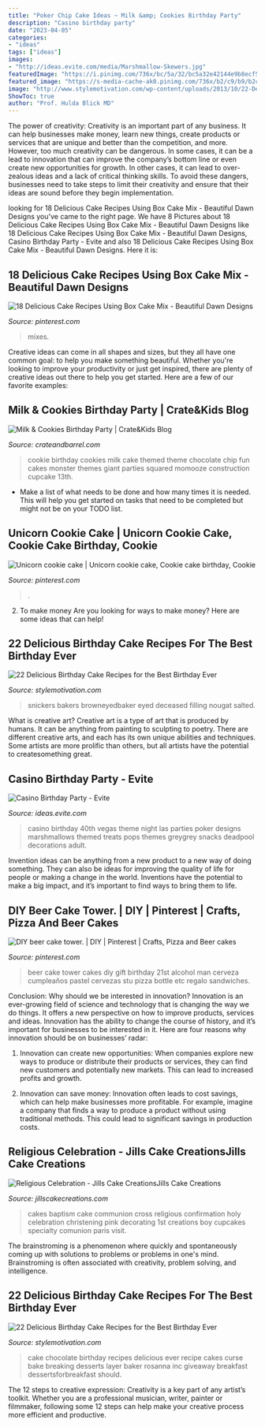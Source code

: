 ```yaml
---
title: "Poker Chip Cake Ideas ~ Milk &amp; Cookies Birthday Party"
description: "Casino birthday party"
date: "2023-04-05"
categories:
- "ideas"
tags: ["ideas"]
images:
- "http://ideas.evite.com/media/Marshmallow-Skewers.jpg"
featuredImage: "https://i.pinimg.com/736x/bc/5a/32/bc5a32e42144e9b8ecf5fde1f8568914.jpg"
featured_image: "https://s-media-cache-ak0.pinimg.com/736x/b2/c9/b9/b2c9b9f2a1fdf260106cd0756523361f.jpg"
image: "http://www.stylemotivation.com/wp-content/uploads/2013/10/22-Delicious-Birthday-Cakes-Recipes-for-the-Best-Birthday-Ever-21.jpg"
ShowToc: true
author: "Prof. Hulda Blick MD"
---
```



The power of creativity:
Creativity is an important part of any business. It can help businesses make money, learn new things, create products or services that are unique and better than the competition, and more. However, too much creativity can be dangerous. In some cases, it can be a lead to innovation that can improve the company’s bottom line or even create new opportunities for growth. In other cases, it can lead to over-zealous ideas and a lack of critical thinking skills. To avoid these dangers, businesses need to take steps to limit their creativity and ensure that their ideas are sound before they begin implementation.

	

		
looking for 18 Delicious Cake Recipes Using Box Cake Mix - Beautiful Dawn Designs you've came to the right page. We have 8 Pictures about 18 Delicious Cake Recipes Using Box Cake Mix - Beautiful Dawn Designs like 18 Delicious Cake Recipes Using Box Cake Mix - Beautiful Dawn Designs, Casino Birthday Party - Evite and also 18 Delicious Cake Recipes Using Box Cake Mix - Beautiful Dawn Designs. Here it is:
		
    
## 18 Delicious Cake Recipes Using Box Cake Mix - Beautiful Dawn Designs

<img loading=lazy src="https://i.pinimg.com/736x/bc/5a/32/bc5a32e42144e9b8ecf5fde1f8568914.jpg" onerror="this.onerror=null;this.src='https://tse1.mm.bing.net/th?id=OIP.1YHGZKJ0q4P3KdXMJiPAbwHaPH&amp;pid=15.1';" alt="18 Delicious Cake Recipes Using Box Cake Mix - Beautiful Dawn Designs">

_Source: pinterest.com_

>mixes. 

	

Creative ideas can come in all shapes and sizes, but they all have one common goal: to help you make something beautiful. Whether you're looking to improve your productivity or just get inspired, there are plenty of creative ideas out there to help you get started. Here are a few of our favorite examples: 

    
## Milk &amp; Cookies Birthday Party | Crate&amp;Kids Blog

<img loading=lazy src="https://s26144.pcdn.co/kids-blog/wp-content/uploads/2014/07/6a012876eb143a970c01a511e2e1ed970c.png" onerror="this.onerror=null;this.src='https://tse4.mm.bing.net/th?id=OIP.vByKqrUcBt0oEkITgovfnQHaLH&amp;pid=15.1';" alt="Milk &amp; Cookies Birthday Party | Crate&amp;Kids Blog">

_Source: crateandbarrel.com_

>cookie birthday cookies milk cake themed theme chocolate chip fun cakes monster themes giant parties squared momooze construction cupcake 13th. 

	

- Make a list of what needs to be done and how many times it is needed. This will help you get started on tasks that need to be completed but might not be on your TODO list.

    
## Unicorn Cookie Cake | Unicorn Cookie Cake, Cookie Cake Birthday, Cookie

<img loading=lazy src="https://i.pinimg.com/736x/87/c3/00/87c300d98911a36238b6822e9980240d.jpg" onerror="this.onerror=null;this.src='https://tse2.mm.bing.net/th?id=OIP.DzjbFAsyu-9seCwaDmkYOQHaNK&amp;pid=15.1';" alt="Unicorn cookie cake | Unicorn cookie cake, Cookie cake birthday, Cookie">

_Source: pinterest.com_

>. 

	

2. To make money
Are you looking for ways to make money? Here are some ideas that can help!

    
## 22 Delicious Birthday Cake Recipes For The Best Birthday Ever

<img loading=lazy src="https://www.stylemotivation.com/wp-content/uploads/2013/10/22-Delicious-Birthday-Cakes-Recipes-for-the-Best-Birthday-Ever-12.jpg" onerror="this.onerror=null;this.src='https://tse1.mm.bing.net/th?id=OIP.nm1Gw74zaMSmEIEpJRgPMAHaLH&amp;pid=15.1';" alt="22 Delicious Birthday Cake Recipes for the Best Birthday Ever">

_Source: stylemotivation.com_

>snickers bakers browneyedbaker eyed deceased filling nougat salted. 

	

What is creative art?
Creative art is a type of art that is produced by humans. It can be anything from painting to sculpting to poetry. There are different creative arts, and each has its own unique abilities and techniques. Some artists are more prolific than others, but all artists have the potential to createsomething great.

    
## Casino Birthday Party - Evite

<img loading=lazy src="http://ideas.evite.com/media/Marshmallow-Skewers.jpg" onerror="this.onerror=null;this.src='https://tse4.mm.bing.net/th?id=OIP.ot4YZUyLTWjpQDTsKpsygQHaLH&amp;pid=15.1';" alt="Casino Birthday Party - Evite">

_Source: ideas.evite.com_

>casino birthday 40th vegas theme night las parties poker designs marshmallows themed treats pops themes greygrey snacks deadpool decorations adult. 

	

Invention ideas can be anything from a new product to a new way of doing something. They can also be ideas for improving the quality of life for people or making a change in the world. Inventions have the potential to make a big impact, and it’s important to find ways to bring them to life.

    
## DIY Beer Cake Tower. | DIY | Pinterest | Crafts, Pizza And Beer Cakes

<img loading=lazy src="https://s-media-cache-ak0.pinimg.com/736x/b2/c9/b9/b2c9b9f2a1fdf260106cd0756523361f.jpg" onerror="this.onerror=null;this.src='https://tse2.mm.bing.net/th?id=OIP.dQgkHOV0_nr-CJPIog8FNAHaNJ&amp;pid=15.1';" alt="DIY beer cake tower. | DIY | Pinterest | Crafts, Pizza and Beer cakes">

_Source: pinterest.com_

>beer cake tower cakes diy gift birthday 21st alcohol man cerveza cumpleaños pastel cervezas stu pizza bottle etc regalo sandwiches. 

	

Conclusion: Why should we be interested in innovation?
Innovation is an ever-growing field of science and technology that is changing the way we do things. It offers a new perspective on how to improve products, services and ideas. Innovation has the ability to change the course of history, and it’s important for businesses to be interested in it. Here are four reasons why innovation should be on businesses’ radar:
1) Innovation can create new opportunities: When companies explore new ways to produce or distribute their products or services, they can find new customers and potentially new markets. This can lead to increased profits and growth.

2) Innovation can save money: Innovation often leads to cost savings, which can help make businesses more profitable. For example, imagine a company that finds a way to produce a product without using traditional methods. This could lead to significant savings in production costs.

    
## Religious Celebration - Jills Cake CreationsJills Cake Creations

<img loading=lazy src="http://www.jillscakecreations.com/content/uploads/pinkcross.jpg" onerror="this.onerror=null;this.src='https://tse2.mm.bing.net/th?id=OIP.IqsP6S391ZmeeruA5uKKwwHaJ4&amp;pid=15.1';" alt="Religious Celebration - Jills Cake CreationsJills Cake Creations">

_Source: jillscakecreations.com_

>cakes baptism cake communion cross religious confirmation holy celebration christening pink decorating 1st creations boy cupcakes specialty comunion paris visit. 

	

The brainstroming is a phenomenon where quickly and spontaneously coming up with solutions to problems or problems in one's mind. Brainstroming is often associated with creativity, problem solving, and intelligence.

    
## 22 Delicious Birthday Cake Recipes For The Best Birthday Ever

<img loading=lazy src="http://www.stylemotivation.com/wp-content/uploads/2013/10/22-Delicious-Birthday-Cakes-Recipes-for-the-Best-Birthday-Ever-21.jpg" onerror="this.onerror=null;this.src='https://tse3.mm.bing.net/th?id=OIP.VSWh48lp_fIk7seKBX4U2wHaLJ&amp;pid=15.1';" alt="22 Delicious Birthday Cake Recipes for the Best Birthday Ever">

_Source: stylemotivation.com_

>cake chocolate birthday recipes delicious ever recipe cakes curse bake breaking desserts layer baker rosanna inc giveaway breakfast dessertsforbreakfast should. 

	

The 12 steps to creative expression:
Creativity is a key part of any artist’s toolkit. Whether you are a professional musician, writer, painter or filmmaker, following some 12 steps can help make your creative process more efficient and productive.

